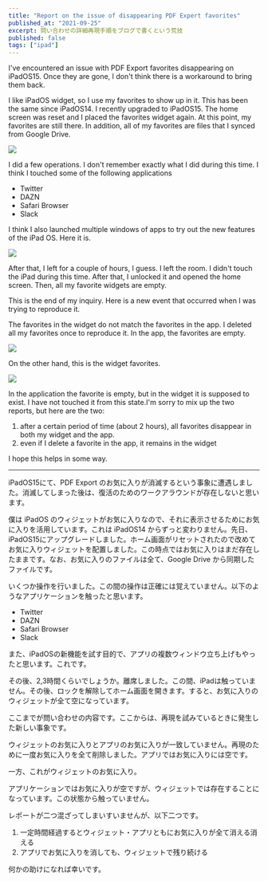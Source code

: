 ```yaml
---
title: "Report on the issue of disappearing PDF Expert favorites"
published_at: "2021-09-25"
excerpt: 問い合わせの詳細再現手順をブログで書くという荒技
published: false
tags: ["ipad"]
---
```


I've encountered an issue with PDF Export favorites disappearing on iPadOS15. Once they are gone, I don't think there is a workaround to bring them back.

I like iPadOS widget, so I use my favorites to show up in it. This has been the same since iPadOS14. I recently upgraded to iPadOS15. The home screen was reset and I placed the favorites widget again. At this point, my favorites are still there. In addition, all of my favorites are files that I synced from Google Drive.

![](/images/reproduce-pdf-expert-favorite-removed/2021-09-25-19-07-08.png)

I did a few operations. I don't remember exactly what I did during this time. I think I touched some of the following applications

- Twitter
- DAZN
- Safari Browser
- Slack

I think I also launched multiple windows of apps to try out the new features of the iPad OS. Here it is.

![](/images/reproduce-pdf-expert-favorite-removed/2021-09-25-19-20-16.png)

After that, I left for a couple of hours, I guess. I left the room. I didn't touch the iPad during this time. After that, I unlocked it and opened the home screen. Then, all my favorite widgets are empty.

This is the end of my inquiry. Here is a new event that occurred when I was trying to reproduce it.

The favorites in the widget do not match the favorites in the app. I deleted all my favorites once to reproduce it. In the app, the favorites are empty.

![](/images/reproduce-pdf-expert-favorite-removed/2021-09-25-19-20-42.png)

On the other hand, this is the widget favorites.

![](/images/reproduce-pdf-expert-favorite-removed/2021-09-25-19-08-38.png)

In the application the favorite is empty, but in the widget it is supposed to exist. I have not touched it from this state.I'm sorry to mix up the two reports, but here are the two:

1. after a certain period of time (about 2 hours), all favorites disappear in both my widget and the app.
2. even if I delete a favorite in the app, it remains in the widget

I hope this helps in some way.

---

iPadOS15にて、PDF Export のお気に入りが消滅するという事象に遭遇しました。消滅してしまった後は、復活のためのワークアラウンドが存在しないと思います。

僕は iPadOS のウィジェットがお気に入りなので、それに表示させるためにお気に入りを活用しています。これは iPadOS14 からずっと変わりません。先日、iPadOS15にアップグレードしました。ホーム画面がリセットされたので改めてお気に入りウィジェットを配置しました。この時点ではお気に入りはまだ存在したままです。なお、お気に入りのファイルは全て、Google Drive から同期したファイルです。

いくつか操作を行いました。この間の操作は正確には覚えていません。以下のようなアプリケーションを触ったと思います。

- Twitter
- DAZN
- Safari Browser
- Slack

また、iPadOSの新機能を試す目的で、アプリの複数ウィンドウ立ち上げもやったと思います。これです。

その後、2,3時間くらいでしょうか。離席しました。この間、iPadは触っていません。その後、ロックを解除してホーム画面を開きます。すると、お気に入りのウィジェットが全て空になっています。

ここまでが問い合わせの内容です。ここからは、再現を試みているときに発生した新しい事象です。

ウィジェットのお気に入りとアプリのお気に入りが一致していません。再現のために一度お気に入りを全て削除しました。アプリではお気に入りには空です。

一方、これがウィジェットのお気に入り。

アプリケーションではお気に入りが空ですが、ウィジェットでは存在することになっています。この状態から触っていません。


レポートが二つ混ざってしまいすいませんが、以下二つです。

1. 一定時間経過するとウィジェット・アプリともにお気に入りが全て消える消える
2. アプリでお気に入りを消しても、ウィジェットで残り続ける

何かの助けになれば幸いです。